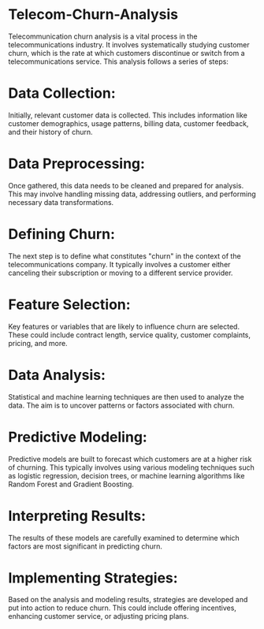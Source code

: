 # Telecom-Churn-Analysis

Telecommunication churn analysis is a vital process in the telecommunications industry. It involves systematically studying customer churn, which is the rate at which customers discontinue or switch from a telecommunications service. This analysis follows a series of steps:

# Data Collection:
Initially, relevant customer data is collected. This includes information like customer demographics, usage patterns, billing data, customer feedback, and their history of churn.

# Data Preprocessing:
Once gathered, this data needs to be cleaned and prepared for analysis. This may involve handling missing data, addressing outliers, and performing necessary data transformations.

# Defining Churn: 
The next step is to define what constitutes "churn" in the context of the telecommunications company. It typically involves a customer either canceling their subscription or moving to a different service provider.

# Feature Selection:
Key features or variables that are likely to influence churn are selected. These could include contract length, service quality, customer complaints, pricing, and more.

# Data Analysis: 

Statistical and machine learning techniques are then used to analyze the data. The aim is to uncover patterns or factors associated with churn. 

# Predictive Modeling:
Predictive models are built to forecast which customers are at a higher risk of churning. This typically involves using various modeling techniques such as logistic regression, decision trees, or machine learning algorithms like Random Forest and Gradient Boosting.

# Interpreting Results:
The results of these models are carefully examined to determine which factors are most significant in predicting churn. 

# Implementing Strategies:
Based on the analysis and modeling results, strategies are developed and put into action to reduce churn. This could include offering incentives, enhancing customer service, or adjusting pricing plans.
